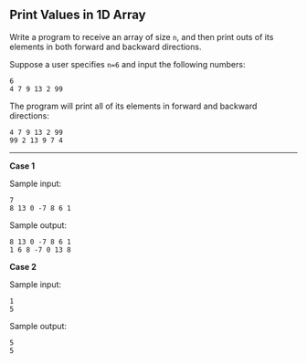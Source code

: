 ## Print Values in 1D Array

Write a program to receive an array of size `n`, and then print outs of its elements in both forward and backward directions.

Suppose a user specifies `n=6` and input the following numbers:
```
6
4 7 9 13 2 99
```
The program will print all of its elements in forward and backward directions:
```
4 7 9 13 2 99 
99 2 13 9 7 4 
```

<hr>

**Case 1**

Sample input:
```
7
8 13 0 -7 8 6 1
```
Sample output:
```
8 13 0 -7 8 6 1 
1 6 8 -7 0 13 8 
```

**Case 2**

Sample input:
```
1
5
```
Sample output:
```
5 
5 
```
